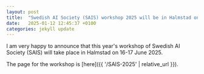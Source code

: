 ```yaml
---
layout: post
title:  "Swedish AI Society (SAIS) workshop 2025 will be in Halmstad on 16-17 June"
date:   2025-01-12 12:45:37 +0100
categories: jekyll update
---
```

I am very happy to announce that this year's workshop of Swedish AI Society (SAIS) will take place in Halmstad on 16-17 June 2025.

The page for the workshop is [here]({{ '/SAIS-2025' | relative_url }}).
